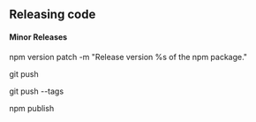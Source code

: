 ## **Releasing code**

#### **Minor Releases**

npm version patch -m "Release version %s of the npm package."

git push

git push --tags

npm publish

